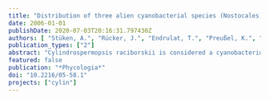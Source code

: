 ```yaml
---
title: "Distribution of three alien cyanobacterial species (Nostocales) in northeast Germany: Cylindrospermopsis raciborskii, Anabaena bergii and Aphanizomenon aphanizomenoides"
date: 2006-01-01
publishDate: 2020-07-03T20:16:31.797430Z
authors: [ "Stüken, A.", "Rücker, J.", "Endrulat, T.", "Preußel, K.", "Hemm, M.", "Nixdorf, B.", "Karsten, U.", "Wiedner, C." ]
publication_types: ["2"]
abstract: "Cylindrospermopsis raciborskii is considered a cyanobacterium of tropical origin and an alien species to temperate waters. However, it has been detected as far north as northern Germany. While previous studies have shown that all isolated German C. raciborskii strains are hepatotoxic, little is known about the spatial occurrence and relative frequency of this species in temperate Germany. The aim of this study was to investigate the spatial distribution and relative frequency of C. raciborskii close to its northernmost distribution limit, to characterise the habitat in which it is most likely to occur in this climatic zone and to search for any other neocyanobacterial species that might be present in German waters but has so far been overlooked. One hundred forty-two water bodies in northeast Germany were sampled from June until September 2004. All cyanobacteria species were analysed qualitatively and semiquantitatively. Besides C. raciborskii, two  additional neocyanobacterial species were detected: Anabaena bergii and Aphanizomenon aphanizomenoides. For both taxa, these findings represent their northernmost occurrence and their first report from German waters. Cylindrospermopsis raciborskii was present in 27%, Anabaena bergii in 9% and  phanizomenon aphanizomenoides in 7% of the samples. The occurrence of each species was analysed in relation to maximum lake depth, Secchi depth, lake volume and lake surface area. All  three species were present in a wide range of habitats, but C. raciborskii and Anabaena bergii occurred significantly more often in shallow, turbid waters than in deep, transparent water bodies. None of the parameters investigated were significantly correlated with the occurrence of Aphanizomenon aphanizomenoides. In conclusion, alien thermophilic cyanobacterial species are much more widely distributed in temperate Germany than previously known. The results are discussed with respect to the possible mechanisms that enable these organisms to expand northwards."
featured: false
publication: "*Phycologia*"
doi: "10.2216/05-58.1"
projects: ["cylin"]
---
```


